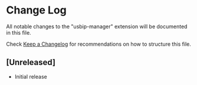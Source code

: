 # Change Log

All notable changes to the "usbip-manager" extension will be documented in this file.

Check [Keep a Changelog](http://keepachangelog.com/) for recommendations on how to structure this file.

## [Unreleased]

- Initial release